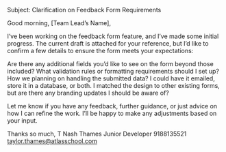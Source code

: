 Subject: Clarification on Feedback Form Requirements

Good morning, [Team Lead’s Name],

I’ve been working on the feedback form feature, and I’ve made some initial progress. The current draft is attached for your reference, but I’d like to confirm a few details to ensure the form meets your expectations:

Are there any additional fields you’d like to see on the form beyond those included?
What validation rules or formatting requirements should I set up?
How we planning on handling the submitted data? I could have it emailed, store it in a database, or both.
I matched the design to other existing forms, but are there any branding updates I should be aware of?

Let me know if you have any feedback, further guidance, or just advice on how I can refine the work. I’ll be happy to make any adjustments based on your input.

Thanks so much,
T Nash Thames
Junior Developer
9188135521
<taylor.thames@atlasschool.com>
